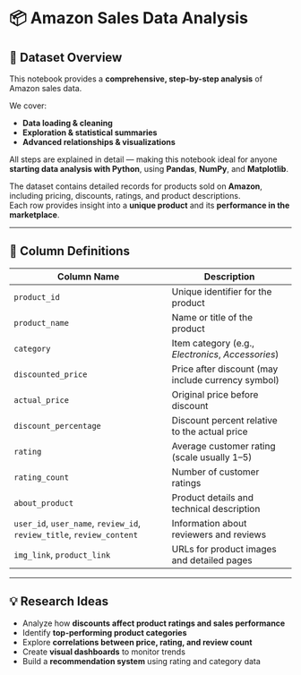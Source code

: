 # 📦 **Amazon Sales Data Analysis**

## 🧾 **Dataset Overview**

This notebook provides a **comprehensive, step-by-step analysis** of Amazon sales data.  

We cover:  
- **Data loading & cleaning**  
- **Exploration & statistical summaries**  
- **Advanced relationships & visualizations**

All steps are explained in detail — making this notebook ideal for anyone **starting data analysis with Python**, using **Pandas**, **NumPy**, and **Matplotlib**.  

The dataset contains detailed records for products sold on **Amazon**, including pricing, discounts, ratings, and product descriptions.  
Each row provides insight into a **unique product** and its **performance in the marketplace**.

---

## 🧩 **Column Definitions**

| Column Name | Description |
|--------------|-------------|
| `product_id` | Unique identifier for the product |
| `product_name` | Name or title of the product |
| `category` | Item category (e.g., *Electronics*, *Accessories*) |
| `discounted_price` | Price after discount (may include currency symbol) |
| `actual_price` | Original price before discount |
| `discount_percentage` | Discount percent relative to the actual price |
| `rating` | Average customer rating (scale usually 1–5) |
| `rating_count` | Number of customer ratings |
| `about_product` | Product details and technical description |
| `user_id`, `user_name`, `review_id`, `review_title`, `review_content` | Information about reviewers and reviews |
| `img_link`, `product_link` | URLs for product images and detailed pages |

---

## 💡 **Research Ideas**

- Analyze how **discounts affect product ratings and sales performance**  
- Identify **top-performing product categories**  
- Explore **correlations between price, rating, and review count**  
- Create **visual dashboards** to monitor trends  
- Build a **recommendation system** using rating and category data  
